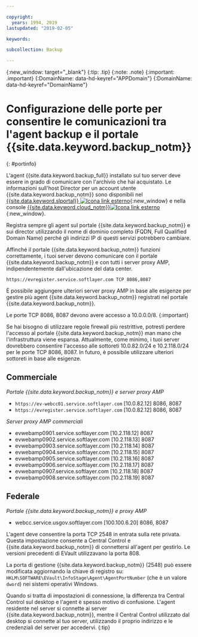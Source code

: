 ```yaml
---

copyright:
  years: 1994, 2019
lastupdated: "2019-02-05"

keywords:

subcollection: Backup

---
```

{:new_window: target="_blank"}
{:tip: .tip}
{:note: .note}
{:important: .important}
{:DomainName: data-hd-keyref="APPDomain"}
{:DomainName: data-hd-keyref="DomainName"}

# Configurazione delle porte per consentire le comunicazioni tra l'agent backup e il portale {{site.data.keyword.backup_notm}}
{: #portinfo}

L'agent {{site.data.keyword.backup_full}} installato sul tuo server deve essere in grado di comunicare con l'archivio che hai acquistato. Le informazioni sull'host Director per un account utente {{site.data.keyword.backup_notm}} sono disponibili nel [{{site.data.keyword.slportal}} ![Icona link esterno](../../icons/launch-glyph.svg "Icona link esterno")](https://control.softlayer.com/){:new_window} e nella console [{{site.data.keyword.cloud_notm}}![Icona link esterno](../../icons/launch-glyph.svg "Icona link esterno")](https://{DomainName}){:new_window}.

Registra sempre gli agent sul portale {{site.data.keyword.backup_notm}} e sui director utilizzando il nome di dominio completo (FQDN, Full Qualified Domain Name) perché gli indirizzi IP di questi servizi potrebbero cambiare.

Affinché il portale {{site.data.keyword.backup_notm}} funzioni correttamente, i tuoi server devono comunicare con il portale {{site.data.keyword.backup_notm}} e con tutti i server proxy AMP, indipendentemente dall'ubicazione del data center.

```
https://evregister.service.softlayer.com TCP 8086,8087
```

È possibile aggiungere ulteriori server proxy AMP in base alle esigenze per gestire più agent {{site.data.keyword.backup_notm}} registrati nel portale {{site.data.keyword.backup_notm}}.

Le porte TCP 8086, 8087 devono avere accesso a 10.0.0.0/8.
{:important}

Se hai bisogno di utilizzare regole firewall più restrittive, potresti perdere l'accesso al portale {{site.data.keyword.backup_notm}} man mano che l'infrastruttura viene espansa. Attualmente, come minimo, i tuoi server dovrebbero consentire l'accesso alle sottoreti 10.0.82.0/24 e 10.2.118.0/24 per le porte TCP 8086, 8087. In futuro, è possibile utilizzare ulteriori sottoreti in base alle esigenze.

## Commerciale

*Portale {{site.data.keyword.backup_notm}} e server proxy AMP*

- `https://ev-webcc01.service.softlayer.com` [10.0.82.12] 8086, 8087
- `https://evregister.service.softlayer.com` [10.0.82.12] 8086, 8087

*Server proxy AMP commerciali*

- evwebamp0901.service.softlayer.com [10.2.118.12] 8087
- evwebamp0902.service.softlayer.com [10.2.118.13] 8087
- evwebamp0903.service.softlayer.com [10.2.118.14] 8087
- evwebamp0904.service.softlayer.com [10.2.118.15] 8087
- evwebamp0905.service.softlayer.com [10.2.118.16] 8087
- evwebamp0906.service.softlayer.com [10.2.118.17] 8087
- evwebamp0907.service.softlayer.com [10.2.118.18] 8087
- evwebamp0908.service.softlayer.com [10.2.118.19] 8087

## Federale

*Portale {{site.data.keyword.backup_notm}} e proxy AMP*

- webcc.service.usgov.softlayer.com [100.100.6.20] 8086, 8087

L'agent deve consentire la porta TCP 2548 in entrata sulla rete privata. Questa impostazione consente a Central Control e {{site.data.keyword.backup_notm}} di connettersi all'agent per gestirlo. Le versioni precedenti di EVault utilizzavano la porta 808.

La porta di gestione {{site.data.keyword.backup_notm}} (2548) può essere modificata aggiornando la chiave di registro su: `HKLM\SOFTWARE\EVault\InfoStage\Agent\AgentPortNumber` (che è un valore `dword`) nei sistemi operativi Windows.

Quando si tratta di impostazioni di connessione, la differenza tra Central Control sul desktop e l'agent è spesso motivo di confusione. L'agent residente nel server si connette ai server {{site.data.keyword.backup_notm}}, mentre il Central Control utilizzato dal desktop si connette al tuo server, utilizzando il proprio indirizzo e le credenziali del server per accedervi.
{:tip}
